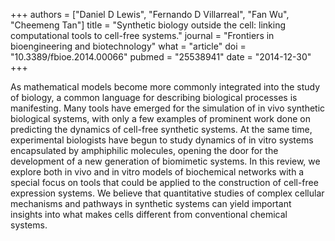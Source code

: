 +++
authors = ["Daniel D Lewis", "Fernando D Villarreal", "Fan Wu", "Cheemeng Tan"]
title = "Synthetic biology outside the cell: linking computational tools to cell-free systems."
journal = "Frontiers in bioengineering and biotechnology"
what = "article"
doi = "10.3389/fbioe.2014.00066"
pubmed = "25538941"
date = "2014-12-30"
+++

As mathematical models become more commonly integrated into the study of biology, a common language for describing biological processes is manifesting. Many tools have emerged for the simulation of in vivo synthetic biological systems, with only a few examples of prominent work done on predicting the dynamics of cell-free synthetic systems. At the same time, experimental biologists have begun to study dynamics of in vitro systems encapsulated by amphiphilic molecules, opening the door for the development of a new generation of biomimetic systems. In this review, we explore both in vivo and in vitro models of biochemical networks with a special focus on tools that could be applied to the construction of cell-free expression systems. We believe that quantitative studies of complex cellular mechanisms and pathways in synthetic systems can yield important insights into what makes cells different from conventional chemical systems.